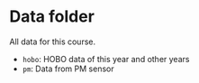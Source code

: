 # Data folder
All data for this course.

* `hobo`: HOBO data of this year and other years
* `pm`: Data from PM sensor
